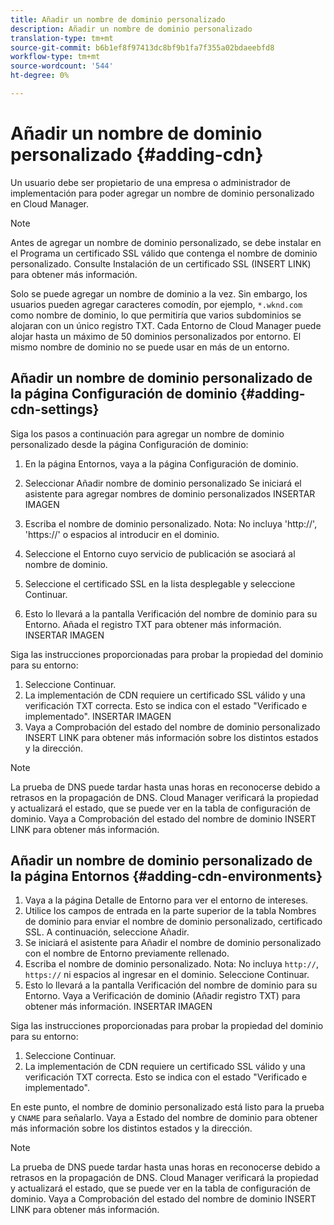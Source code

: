 ```yaml
---
title: Añadir un nombre de dominio personalizado
description: Añadir un nombre de dominio personalizado
translation-type: tm+mt
source-git-commit: b6b1ef8f97413dc8bf9b1fa7f355a02bdaeebfd8
workflow-type: tm+mt
source-wordcount: '544'
ht-degree: 0%

---
```



# Añadir un nombre de dominio personalizado {#adding-cdn}

Un usuario debe ser propietario de una empresa o administrador de implementación para poder agregar un nombre de dominio personalizado en Cloud Manager.

>[!NOTE]
>Antes de agregar un nombre de dominio personalizado, se debe instalar en el Programa un certificado SSL válido que contenga el nombre de dominio personalizado. Consulte Instalación de un certificado SSL (INSERT LINK) para obtener más información.

Solo se puede agregar un nombre de dominio a la vez. Sin embargo, los usuarios pueden agregar caracteres comodín, por ejemplo, `*.wknd.com` como nombre de dominio, lo que permitiría que varios subdominios se alojaran con un único registro TXT.
Cada Entorno de Cloud Manager puede alojar hasta un máximo de 50 dominios personalizados por entorno.
El mismo nombre de dominio no se puede usar en más de un entorno.

## Añadir un nombre de dominio personalizado de la página Configuración de dominio {#adding-cdn-settings}

Siga los pasos a continuación para agregar un nombre de dominio personalizado desde la página Configuración de dominio:

1. En la página Entornos, vaya a la página Configuración de dominio.

1. Seleccionar Añadir nombre de dominio personalizado
Se iniciará el asistente para agregar nombres de dominio personalizados INSERTAR IMAGEN

1. Escriba el nombre de dominio personalizado. Nota: No incluya &#39;http://&#39;, &#39;https://&#39; o espacios al introducir en el dominio.

1. Seleccione el Entorno cuyo servicio de publicación se asociará al nombre de dominio.

1. Seleccione el certificado SSL en la lista desplegable y seleccione Continuar.

1. Esto lo llevará a la pantalla Verificación del nombre de dominio para su Entorno. Añada el registro TXT para obtener más información. INSERTAR IMAGEN

Siga las instrucciones proporcionadas para probar la propiedad del dominio para su entorno:

1. Seleccione Continuar.
1. La implementación de CDN requiere un certificado SSL válido y una verificación TXT correcta. Esto se indica con el estado &quot;Verificado e implementado&quot;.  INSERTAR IMAGEN
1. Vaya a Comprobación del estado del nombre de dominio personalizado INSERT LINK para obtener más información sobre los distintos estados y la dirección.

>[!NOTE]
>La prueba de DNS puede tardar hasta unas horas en reconocerse debido a retrasos en la propagación de DNS. Cloud Manager verificará la propiedad y actualizará el estado, que se puede ver en la tabla de configuración de dominio. Vaya a Comprobación del estado del nombre de dominio INSERT LINK para obtener más información.

## Añadir un nombre de dominio personalizado de la página Entornos {#adding-cdn-environments}

1. Vaya a la página Detalle de Entorno para ver el entorno de intereses.
1. Utilice los campos de entrada en la parte superior de la tabla Nombres de dominio para enviar el nombre de dominio personalizado, certificado SSL. A continuación, seleccione Añadir.
1. Se iniciará el asistente para Añadir el nombre de dominio personalizado con el nombre de Entorno previamente rellenado.
1. Escriba el nombre de dominio personalizado. Nota: No incluya `http://`, `https://` ni espacios al ingresar en el dominio. Seleccione Continuar.
1. Esto lo llevará a la pantalla Verificación del nombre de dominio para su Entorno. Vaya a Verificación de dominio (Añadir registro TXT) para obtener más información. INSERTAR IMAGEN

Siga las instrucciones proporcionadas para probar la propiedad del dominio para su entorno:

1. Seleccione Continuar.
1. La implementación de CDN requiere un certificado SSL válido y una verificación TXT correcta. Esto se indica con el estado &quot;Verificado e implementado&quot;.

En este punto, el nombre de dominio personalizado está listo para la prueba y `CNAME` para señalarlo. Vaya a Estado del nombre de dominio para obtener más información sobre los distintos estados y la dirección.

>[!NOTE]
>La prueba de DNS puede tardar hasta unas horas en reconocerse debido a retrasos en la propagación de DNS. Cloud Manager verificará la propiedad y actualizará el estado, que se puede ver en la tabla de configuración de dominio. Vaya a Comprobación del estado del nombre de dominio INSERT LINK para obtener más información.
